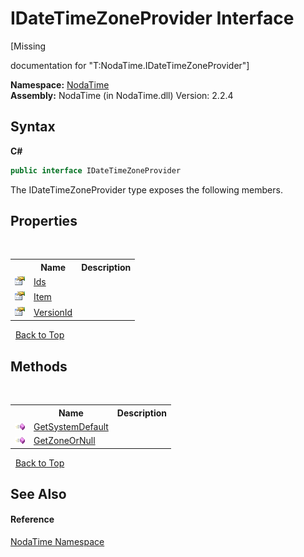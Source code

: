 # IDateTimeZoneProvider Interface
 

\[Missing <summary> documentation for "T:NodaTime.IDateTimeZoneProvider"\]

**Namespace:**&nbsp;<a href="N_NodaTime">NodaTime</a><br />**Assembly:**&nbsp;NodaTime (in NodaTime.dll) Version: 2.2.4

## Syntax

**C#**<br />
``` C#
public interface IDateTimeZoneProvider
```

The IDateTimeZoneProvider type exposes the following members.


## Properties
&nbsp;<table><tr><th></th><th>Name</th><th>Description</th></tr><tr><td>![Public property](media/pubproperty.gif "Public property")</td><td><a href="P_NodaTime_IDateTimeZoneProvider_Ids">Ids</a></td><td /></tr><tr><td>![Public property](media/pubproperty.gif "Public property")</td><td><a href="P_NodaTime_IDateTimeZoneProvider_Item">Item</a></td><td /></tr><tr><td>![Public property](media/pubproperty.gif "Public property")</td><td><a href="P_NodaTime_IDateTimeZoneProvider_VersionId">VersionId</a></td><td /></tr></table>&nbsp;
<a href="#idatetimezoneprovider-interface">Back to Top</a>

## Methods
&nbsp;<table><tr><th></th><th>Name</th><th>Description</th></tr><tr><td>![Public method](media/pubmethod.gif "Public method")</td><td><a href="M_NodaTime_IDateTimeZoneProvider_GetSystemDefault">GetSystemDefault</a></td><td /></tr><tr><td>![Public method](media/pubmethod.gif "Public method")</td><td><a href="M_NodaTime_IDateTimeZoneProvider_GetZoneOrNull">GetZoneOrNull</a></td><td /></tr></table>&nbsp;
<a href="#idatetimezoneprovider-interface">Back to Top</a>

## See Also


#### Reference
<a href="N_NodaTime">NodaTime Namespace</a><br />